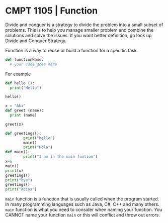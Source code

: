 # CMPT 1105 | Function

Divide and conquer is a strategy to divide the problem into a small subset of problems. This is to help you manage smaller problem and combine the solutions and solve the issues. If you want better definition, go look up Divide and Conquer Strategy.

Function is a way to reuse or build a function for a specific task.
```python
def functionName:
  # your code goes here
```

For example
```python
def hello ():
  print("Hello")

hello()
```

```python
x = "Aki"
def greet (name):
  print (name)

greet(x)
```

```python
def greetings():
        print("hello")
        main()
        print("Hola")
def main():
        print("I am in the main funtion")
x=6
main()
print(x)
greetings()
print("bye")
greetings()
print("Adios")
```

`main` function is a function that is usually called when the program started. In many programming languages such as Java, C#, C++ and many others. `main` function is what you need to consider when naming your function. You CANNOT name your function `main` or this will conflict and throw out errors.
